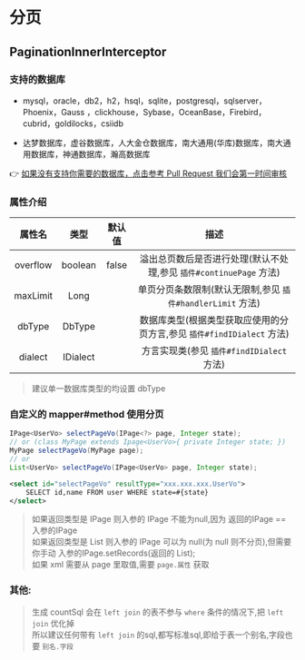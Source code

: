 # 分页

## PaginationInnerInterceptor

### 支持的数据库

- mysql，oracle，db2，h2，hsql，sqlite，postgresql，sqlserver，Phoenix，Gauss
，clickhouse，Sybase，OceanBase，Firebird，cubrid，goldilocks，csiidb

- 达梦数据库，虚谷数据库，人大金仓数据库，南大通用(华库)数据库，南大通用数据库，神通数据库，瀚高数据库

👉 [如果没有支持你需要的数据库，点击参考 Pull Request 我们会第一时间审核](https://github.com/baomidou/mybatis-plus/pull/1550/files)


### 属性介绍

| 属性名 | 类型 | 默认值 | 描述 |
| :-: | :-: | :-: | :-: |
| overflow | boolean | false | 溢出总页数后是否进行处理(默认不处理,参见 `插件#continuePage` 方法) |
| maxLimit | Long |  | 单页分页条数限制(默认无限制,参见 `插件#handlerLimit` 方法) |
| dbType | DbType |  | 数据库类型(根据类型获取应使用的分页方言,参见 `插件#findIDialect` 方法) |
| dialect | IDialect |  | 方言实现类(参见 `插件#findIDialect` 方法) |

> 建议单一数据库类型的均设置 dbType

### 自定义的 mapper#method 使用分页

``` java
IPage<UserVo> selectPageVo(IPage<?> page, Integer state);
// or (class MyPage extends Ipage<UserVo>{ private Integer state; })
MyPage selectPageVo(MyPage page);
// or
List<UserVo> selectPageVo(IPage<UserVo> page, Integer state);
```

```xml
<select id="selectPageVo" resultType="xxx.xxx.xxx.UserVo">
    SELECT id,name FROM user WHERE state=#{state}
</select>
```

> 如果返回类型是 IPage 则入参的 IPage 不能为null,因为 返回的IPage == 入参的IPage  
> 如果返回类型是 List 则入参的 IPage 可以为 null(为 null 则不分页),但需要你手动 入参的IPage.setRecords(返回的 List);  
> 如果 xml 需要从 page 里取值,需要 `page.属性` 获取

### 其他:

> 生成 countSql 会在 `left join` 的表不参与 `where` 条件的情况下,把 `left join` 优化掉  
> 所以建议任何带有 `left join` 的sql,都写标准sql,即给于表一个别名,字段也要 `别名.字段`
